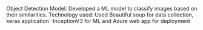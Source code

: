 Object Detection Model: Developed a ML model to classify images based on their similarities.
Technology used: Used Beautiful soup for data collection, keras application -InceptionV3 for ML and Azure web app for
deployment
